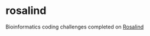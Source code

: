 # rosalind
Bioinformatics coding challenges completed on [Rosalind](http://rosalind.info/problems/list-view/)
